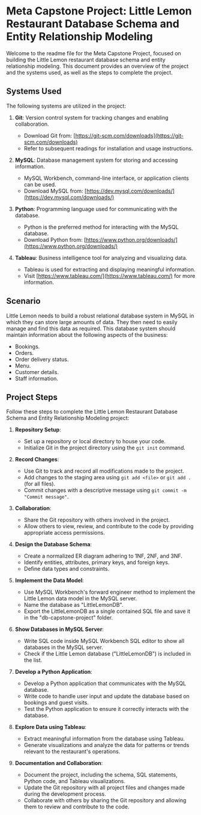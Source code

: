 # Meta Capstone Project: Little Lemon Restaurant Database Schema and Entity Relationship Modeling

Welcome to the readme file for the Meta Capstone Project, focused on building the Little Lemon restaurant database schema and entity relationship modeling. This document provides an overview of the project and the systems used, as well as the steps to complete the project.

## Systems Used

The following systems are utilized in the project:

1. **Git**: Version control system for tracking changes and enabling collaboration.
   - Download Git from: [https://git-scm.com/downloads](https://git-scm.com/downloads)
   - Refer to subsequent readings for installation and usage instructions.

2. **MySQL**: Database management system for storing and accessing information.
   - MySQL Workbench, command-line interface, or application clients can be used.
   - Download MySQL from: [https://dev.mysql.com/downloads/](https://dev.mysql.com/downloads/)

3. **Python**: Programming language used for communicating with the database.
   - Python is the preferred method for interacting with the MySQL database.
   - Download Python from: [https://www.python.org/downloads/](https://www.python.org/downloads/)

4. **Tableau**: Business intelligence tool for analyzing and visualizing data.
   - Tableau is used for extracting and displaying meaningful information.
   - Visit [https://www.tableau.com/](https://www.tableau.com/) for more information.

## Scenario

Little Lemon needs to build a robust relational database system in MySQL in which they can store large amounts of data. They then need to easily manage and find this data as required. This database system should maintain information about the following aspects of the business:  

- Bookings.
- Orders.
- Order delivery status.
- Menu.
- Customer details.
- Staff information.

## Project Steps

Follow these steps to complete the Little Lemon Restaurant Database Schema and Entity Relationship Modeling project:

1. **Repository Setup**:
   - Set up a repository or local directory to house your code.
   - Initialize Git in the project directory using the `git init` command.

2. **Record Changes**:
   - Use Git to track and record all modifications made to the project.
   - Add changes to the staging area using `git add <file>` or `git add .` (for all files).
   - Commit changes with a descriptive message using `git commit -m "Commit message"`.

3. **Collaboration**:
   - Share the Git repository with others involved in the project.
   - Allow others to view, review, and contribute to the code by providing appropriate access permissions.

4. **Design the Database Schema**:
   - Create a normalized ER diagram adhering to 1NF, 2NF, and 3NF.
   - Identify entities, attributes, primary keys, and foreign keys.
   - Define data types and constraints.

5. **Implement the Data Model**:
   - Use MySQL Workbench's forward engineer method to implement the Little Lemon data model in the MySQL server.
   - Name the database as "LittleLemonDB".
   - Export the LittleLemonDB as a single contained SQL file and save it in the "db-capstone-project" folder.

6. **Show Databases in MySQL Server**:
   - Write SQL code inside MySQL Workbench SQL editor to show all databases in the MySQL server.
   - Check if the Little Lemon database ("LittleLemonDB") is included in the list.

7. **Develop a Python Application**:
   - Develop a Python application that communicates with the MySQL database.
   - Write code to handle user input and update the database based on bookings and guest visits.
   - Test the Python application to ensure it correctly interacts with the database.

8. **Explore Data using Tableau**:
   - Extract meaningful information from the database using Tableau.
   - Generate visualizations and analyze the data for patterns or trends relevant to the restaurant's operations.

9. **Documentation and Collaboration**:
   - Document the project, including the schema, SQL statements, Python code, and Tableau visualizations.
   - Update the Git repository with all project files and changes made during the development process.
   - Collaborate with others by sharing the Git repository and allowing them to review and contribute to the code.

